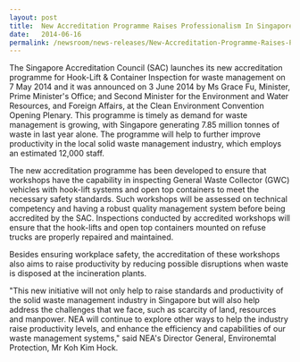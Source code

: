 ```yaml
---
layout: post
title:  New Accreditation Programme Raises Professionalism In Singapore’s Waste Management Industry
date:   2014-06-16
permalink: /newsroom/news-releases/New-Accreditation-Programme-Raises-Professionalism-In-Singapore’s-Waste-Management-Industry
---
```


The Singapore Accreditation Council (SAC) launches its new accreditation programme for Hook-Lift & Container Inspection for waste management on 7 May 2014 and it was announced on 3 June 2014 by Ms Grace Fu, Minister, Prime Minister's Office; and Second Minister for the Environment and Water Resources, and Foreign Affairs, at the Clean Environment Convention Opening Plenary. This programme is timely as demand for waste management is growing, with Singapore generating 7.85 million tonnes of waste in last year alone. The programme will help to further improve productivity in the local solid waste management industry, which employs an estimated 12,000 staff.
 
The new accreditation programme has been developed to ensure that workshops have the capability in inspecting General Waste Collector (GWC) vehicles with hook-lift systems and open top containers to meet the necessary safety standards. Such workshops will be assessed on technical competency and having a robust quality management system before being accredited by the SAC. Inspections conducted by accredited workshops will ensure that the hook-lifts and open top containers mounted on refuse trucks are properly repaired and maintained.
 
Besides ensuring workplace safety, the accreditation of these workshops also aims to raise productivity by reducing possible disruptions when waste is disposed at the incineration plants.
 
"This new initiative will not only help to raise standards and productivity of the solid waste management industry in Singapore but will also help address the challenges that we face, such as scarcity of land, resources and manpower. NEA will continue to explore other ways to help the industry raise productivity levels, and enhance the efficiency and capabilities of our waste management systems," said NEA's Director General, Environemtal Protection, Mr Koh Kim Hock. 
 
